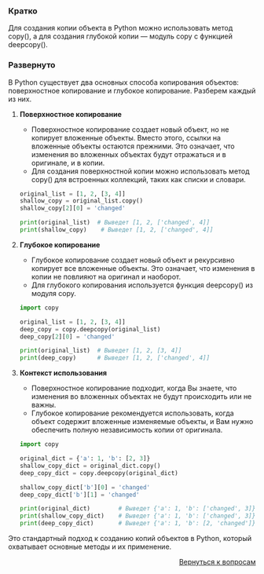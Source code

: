 ### Кратко

Для создания копии объекта в Python можно использовать метод copy(), а для создания глубокой копии — модуль copy с
функцией deepcopy().

### Развернуто

В Python существует два основных способа копирования объектов: поверхностное копирование и глубокое копирование.
Разберем каждый из них.

1. **Поверхностное копирование**
    - Поверхностное копирование создает новый объект, но не копирует вложенные объекты. Вместо этого, ссылки на
      вложенные объекты остаются прежними. Это означает, что изменения во вложенных объектах будут отражаться и в
      оригинале, и в копии.
    - Для создания поверхностной копии можно использовать метод copy() для встроенных коллекций, таких как списки и
      словари.
    ```Python
    original_list = [1, 2, [3, 4]]
    shallow_copy = original_list.copy()
    shallow_copy[2][0] = 'changed'

    print(original_list)  # Выведет [1, 2, ['changed', 4]]
    print(shallow_copy)    # Выведет [1, 2, ['changed', 4]]
    ```

2. **Глубокое копирование**
    - Глубокое копирование создает новый объект и рекурсивно копирует все вложенные объекты. Это означает, что
      изменения в копии не повлияют на оригинал и наоборот.
    - Для глубокого копирования используется функция deepcopy() из модуля copy.
    ```Python
    import copy

    original_list = [1, 2, [3, 4]]
    deep_copy = copy.deepcopy(original_list)
    deep_copy[2][0] = 'changed'

    print(original_list)  # Выведет [1, 2, [3, 4]]
    print(deep_copy)      # Выведет [1, 2, ['changed', 4]]
    ```

3. **Контекст использования**
    - Поверхностное копирование подходит, когда Вы знаете, что изменения во вложенных объектах не будут происходить
      или не важны.
    - Глубокое копирование рекомендуется использовать, когда объект содержит вложенные изменяемые объекты, и Вам нужно
      обеспечить полную независимость копии от оригинала.
    ```Python
    import copy

    original_dict = {'a': 1, 'b': [2, 3]}
    shallow_copy_dict = original_dict.copy()
    deep_copy_dict = copy.deepcopy(original_dict)

    shallow_copy_dict['b'][0] = 'changed'
    deep_copy_dict['b'][1] = 'changed'

    print(original_dict)        # Выведет {'a': 1, 'b': ['changed', 3]}
    print(shallow_copy_dict)    # Выведет {'a': 1, 'b': ['changed', 3]}
    print(deep_copy_dict)       # Выведет {'a': 1, 'b': [2, 'changed']}
    ```

Это стандартный подход к созданию копий объектов в Python, который охватывает основные методы и их применение.

<div align="right">

[Вернуться к вопросам](../Вопросы.md)

</div>
